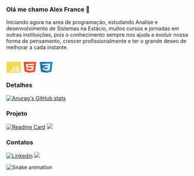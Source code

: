 ### Olá me chamo Alex France 👋

Iniciando agora na area de programação, estudando Analise e desenvolvimento de Sistemas na Estácio, muitos cursos e jornadas em outras instituições, pois o conhecimento sempre nos ajuda a evoluir nossa forma de pensamento, crescer profissionalmente e ter o grande deseo de melhorar a cada instante.
<div style="display: inline_block"><br>
  <img align="center" alt="Js" height="30" width="40" src="https://raw.githubusercontent.com/devicons/devicon/master/icons/javascript/javascript-plain.svg">
  <img align="center" alt="HTML" height="30" width="40" src="https://raw.githubusercontent.com/devicons/devicon/master/icons/html5/html5-original.svg">
  <img align="center" alt="CSS" height="30" width="40" src="https://raw.githubusercontent.com/devicons/devicon/master/icons/css3/css3-original.svg">
</div>

### Detalhes

[![Anurag's GitHub stats](https://github-readme-stats.vercel.app/api?username=AlexFranceS&show_icons=true&theme=dark)](https://github.com/anuraghazra/github-readme-stats)


### Projeto

[![Readme Card](https://github-readme-stats.vercel.app/api/pin/?username=AlexFranceS&repo=BuzzSync-Project&theme=dark)](https://github.com/anuraghazra/github-readme-stats)
<img height="180em" src="https://github-readme-stats.vercel.app/api/top-langs/?username=devemdobro&layout=compact&langs_count=6&theme=tokyonight"/>


### Contatos

[<img src='https://img.shields.io/badge/LinkedIn-0077B5?style=for-the-badge&logo=linkedin&logoColor=white' alt='Linkedin' height='30'>](https://www.linkedin.com/in/alexfrancedasilvapereira/)
  <a href = "mailto:alexfrance.silva@gmail.com"><img src="https://img.shields.io/badge/-Gmail-%23333?style=for-the-badge&logo=gmail&logoColor=white" target="_blank"></a>


 

 
<div> 
 
  ![Snake animation](https://github.com/devemdobro/devemdobro/blob/output/github-contribution-grid-snake.svg)

</div>
